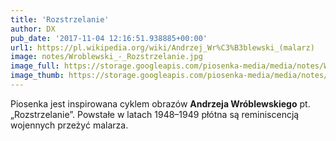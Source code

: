 ```yaml
---
title: 'Rozstrzelanie'
author: DX
pub_date: '2017-11-04 12:16:51.938885+00:00'
url1: https://pl.wikipedia.org/wiki/Andrzej_Wr%C3%B3blewski_(malarz)
image: notes/Wroblewski_-_Rozstrzelanie.jpg
image_full: https://storage.googleapis.com/piosenka-media/media/notes/Wroblewski_-_Rozstrzelanie.jpg
image_thumb: https://storage.googleapis.com/piosenka-media/media/notes/Wroblewski_-_Rozstrzelanie.jpg.0x300_q85_upscale.jpg
---
```


Piosenka jest inspirowana cyklem obrazów **Andrzeja Wróblewskiego** pt. „Rozstrzelanie”. Powstałe w latach 1948–1949 płótna są reminiscencją wojennych przeżyć malarza.